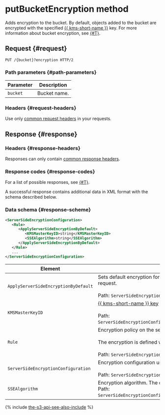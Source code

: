 # putBucketEncryption method

Adds encryption to the bucket. By default, objects added to the bucket are encrypted with the specified [{{ kms-short-name }}](../../../../kms/concepts/key.md) key. For more information about bucket encryption, see [{#T}](../../../concepts/encryption.md).

## Request {#request}

```http
PUT /{bucket}?encryption HTTP/2
```

### Path parameters {#path-parameters}

Parameter | Description
----- | -----
`bucket` | Bucket name.


### Headers {#request-headers}
Use only [common request headers](../common-request-headers.md) in your requests.

## Response {#response}

### Headers {#response-headers}

Responses can only contain [common response headers](../common-response-headers.md).

### Response codes {#response-codes}

For a list of possible responses, see [{#T}](../response-codes.md).

A successful response contains additional data in XML format with the schema described below.

### Data schema {#response-scheme}

```xml
<ServerSideEncryptionConfiguration>
   <Rule>
      <ApplyServerSideEncryptionByDefault>
         <KMSMasterKeyID>string</KMSMasterKeyID>
         <SSEAlgorithm>string</SSEAlgorithm>
      </ApplyServerSideEncryptionByDefault>
   </Rule>
   ...
</ServerSideEncryptionConfiguration>
```

Element | Description
----- | -----
`ApplyServerSideEncryptionByDefault` | Sets default encryption for the object, if other encryption parameters are not specified in the request.<br/><br/>Path: `ServerSideEncryptionConfiguration\Rule\ApplyServerSideEncryptionByDefault`.
`KMSMasterKeyID` | [{{ kms-short-name }} key](../../../../kms/concepts/key.md) ID.<br/><br/>Path: `ServerSideEncryptionConfiguration\Rule\ApplyServerSideEncryptionByDefault\KMSMasterKeyID`.
`Rule` | Encryption policy on the server side. <br/><br/>The encryption is defined with `KMSMasterKeyID` and `SSEAlgorithm`.<br/><br/>Path: `ServerSideEncryptionConfiguration\Rule`.
`ServerSideEncryptionConfiguration` | Encryption configuration used for new objects in the bucket by default. <br/><br/>Path: `ServerSideEncryptionConfiguration`.
`SSEAlgorithm` | Encryption algorithm. The only possible value is `aws:kms`.><br/>Path: `ServerSideEncryptionConfiguration\Rule\ApplyServerSideEncryptionByDefault\SSEAlgorithm`.

{% include [the-s3-api-see-also-include](../../../../_includes/storage/the-s3-api-see-also-include.md) %}